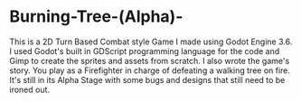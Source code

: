 # Burning-Tree-(Alpha)-
This is a 2D Turn Based Combat style Game I made using Godot Engine 3.6. I used Godot's built in GDScript programming language for the code and Gimp to create the sprites and assets from scratch. I also wrote the game's story. You play as a Firefighter in charge of defeating a walking tree on fire. It's still in its Alpha Stage with some bugs and designs that still need to be ironed out. 

